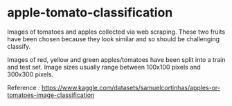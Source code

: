 # apple-tomato-classification 

Images of tomatoes and apples collected via web scraping. These two fruits have been chosen because they look similar and so should be challenging classify.

Images of red, yellow and green apples/tomatoes have been split into a train and test set. Image sizes usually range between 100x100 pixels and 300x300 pixels.

  
Reference : https://www.kaggle.com/datasets/samuelcortinhas/apples-or-tomatoes-image-classification
 
 
  

